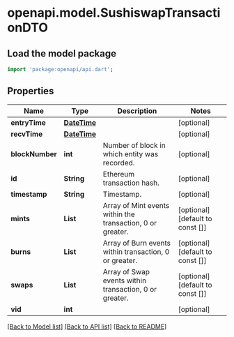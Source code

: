 # openapi.model.SushiswapTransactionDTO

## Load the model package
```dart
import 'package:openapi/api.dart';
```

## Properties
Name | Type | Description | Notes
------------ | ------------- | ------------- | -------------
**entryTime** | [**DateTime**](DateTime.md) |  | [optional] 
**recvTime** | [**DateTime**](DateTime.md) |  | [optional] 
**blockNumber** | **int** | Number of block in which entity was recorded. | [optional] 
**id** | **String** | Ethereum transaction hash. | [optional] 
**timestamp** | **String** | Timestamp. | [optional] 
**mints** | **List<String>** | Array of Mint events within the transaction, 0 or greater. | [optional] [default to const []]
**burns** | **List<String>** | Array of Burn events within transaction, 0 or greater. | [optional] [default to const []]
**swaps** | **List<String>** | Array of Swap events within transaction, 0 or greater. | [optional] [default to const []]
**vid** | **int** |  | [optional] 

[[Back to Model list]](../README.md#documentation-for-models) [[Back to API list]](../README.md#documentation-for-api-endpoints) [[Back to README]](../README.md)


